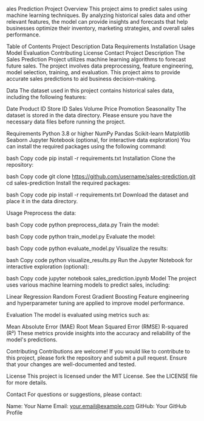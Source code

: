 ales Prediction Project
Overview
This project aims to predict sales using machine learning techniques. By analyzing historical sales data and other relevant features, the model can provide insights and forecasts that help businesses optimize their inventory, marketing strategies, and overall sales performance.

Table of Contents
Project Description
Data
Requirements
Installation
Usage
Model
Evaluation
Contributing
License
Contact
Project Description
The Sales Prediction Project utilizes machine learning algorithms to forecast future sales. The project involves data preprocessing, feature engineering, model selection, training, and evaluation. This project aims to provide accurate sales predictions to aid business decision-making.

Data
The dataset used in this project contains historical sales data, including the following features:

Date
Product ID
Store ID
Sales Volume
Price
Promotion
Seasonality
The dataset is stored in the data directory. Please ensure you have the necessary data files before running the project.

Requirements
Python 3.8 or higher
NumPy
Pandas
Scikit-learn
Matplotlib
Seaborn
Jupyter Notebook (optional, for interactive data exploration)
You can install the required packages using the following command:

bash
Copy code
pip install -r requirements.txt
Installation
Clone the repository:

bash
Copy code
git clone https://github.com/username/sales-prediction.git
cd sales-prediction
Install the required packages:

bash
Copy code
pip install -r requirements.txt
Download the dataset and place it in the data directory.

Usage
Preprocess the data:

bash
Copy code
python preprocess_data.py
Train the model:

bash
Copy code
python train_model.py
Evaluate the model:

bash
Copy code
python evaluate_model.py
Visualize the results:

bash
Copy code
python visualize_results.py
Run the Jupyter Notebook for interactive exploration (optional):

bash
Copy code
jupyter notebook sales_prediction.ipynb
Model
The project uses various machine learning models to predict sales, including:

Linear Regression
Random Forest
Gradient Boosting
Feature engineering and hyperparameter tuning are applied to improve model performance.

Evaluation
The model is evaluated using metrics such as:

Mean Absolute Error (MAE)
Root Mean Squared Error (RMSE)
R-squared (R²)
These metrics provide insights into the accuracy and reliability of the model's predictions.

Contributing
Contributions are welcome! If you would like to contribute to this project, please fork the repository and submit a pull request. Ensure that your changes are well-documented and tested.

License
This project is licensed under the MIT License. See the LICENSE file for more details.

Contact
For questions or suggestions, please contact:

Name: Your Name
Email: your.email@example.com
GitHub: Your GitHub Profile
